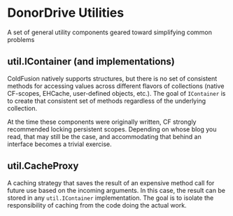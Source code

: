 # DonorDrive Utilities
A set of general utility components geared toward simplifying common problems

## util.IContainer (and implementations)
ColdFusion natively supports structures, but there is no set of consistent methods for accessing values across different flavors of  collections (native CF-scopes, EHCache, user-defined objects, etc.). The goal of `IContainer` is to create that consistent set of methods regardless of the underlying collection.

At the time these components were originally written, CF strongly recommended locking persistent scopes. Depending on whose blog you read, that may still be the case, and accommodating that behind an interface becomes a trivial exercise.

## util.CacheProxy
A caching strategy that saves the result of an expensive method call for future use based on the incoming arguments. In this case, the result can be stored in any `util.IContainer` implementation. The goal is to isolate the responsibility of caching from the code doing the actual work.
